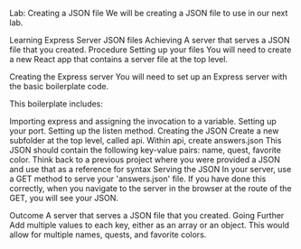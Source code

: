 Lab: Creating a JSON file
We will be creating a JSON file to use in our next lab.

Learning
Express Server
JSON files
Achieving
A server that serves a JSON file that you created.
Procedure
Setting up your files
You will need to create a new React app that contains a server file at the top level.

Creating the Express server
You will need to set up an Express server with the basic boilerplate code.

This boilerplate includes:

Importing express and assigning the invocation to a variable.
Setting up your port.
Setting up the listen method.
Creating the JSON
Create a new subfolder at the top level, called api.
Within api, create answers.json
This JSON should contain the following key-value pairs: name, quest, favorite color.
Think back to a previous project where you were provided a JSON and use that as a reference for syntax
Serving the JSON
In your server, use a GET method to serve your 'answers.json' file. If you have done this correctly, when you navigate to the server in the browser at the route of the GET, you will see your JSON.

Outcome
A server that serves a JSON file that you created.
Going Further
Add multiple values to each key, either as an array or an object. This would allow for multiple names, quests, and favorite colors.